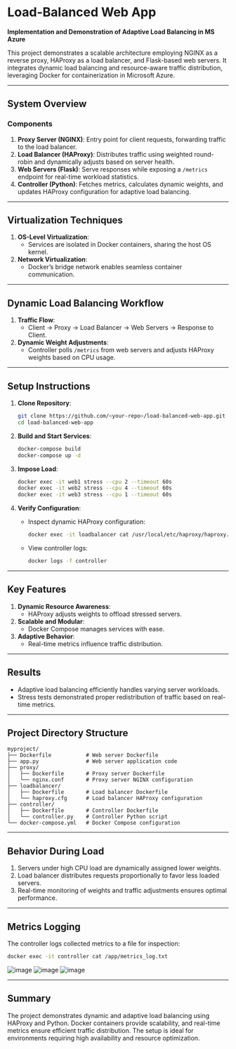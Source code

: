 # Load-Balanced Web App

**Implementation and Demonstration of Adaptive Load Balancing in MS Azure**

This project demonstrates a scalable architecture employing NGINX as a reverse proxy, HAProxy as a load balancer, and Flask-based web servers. It integrates dynamic load balancing and resource-aware traffic distribution, leveraging Docker for containerization in Microsoft Azure.

---

## **System Overview**

### **Components**

1. **Proxy Server (NGINX)**: Entry point for client requests, forwarding traffic to the load balancer.
2. **Load Balancer (HAProxy)**: Distributes traffic using weighted round-robin and dynamically adjusts based on server health.
3. **Web Servers (Flask)**: Serve responses while exposing a `/metrics` endpoint for real-time workload statistics.
4. **Controller (Python)**: Fetches metrics, calculates dynamic weights, and updates HAProxy configuration for adaptive load balancing.

---

## **Virtualization Techniques**

1. **OS-Level Virtualization**:
   - Services are isolated in Docker containers, sharing the host OS kernel.
2. **Network Virtualization**:
   - Docker’s bridge network enables seamless container communication.

---

## **Dynamic Load Balancing Workflow**

1. **Traffic Flow**:
   - Client → Proxy → Load Balancer → Web Servers → Response to Client.
2. **Dynamic Weight Adjustments**:
   - Controller polls `/metrics` from web servers and adjusts HAProxy weights based on CPU usage.

---

## **Setup Instructions**

1. **Clone Repository**:
   ```bash
   git clone https://github.com/<your-repo>/load-balanced-web-app.git
   cd load-balanced-web-app
   ```

2. **Build and Start Services**:
   ```bash
   docker-compose build
   docker-compose up -d
   ```

3. **Impose Load**:
   ```bash
   docker exec -it web1 stress --cpu 2 --timeout 60s
   docker exec -it web2 stress --cpu 4 --timeout 60s
   docker exec -it web3 stress --cpu 1 --timeout 60s
   ```

4. **Verify Configuration**:
   - Inspect dynamic HAProxy configuration:
     ```bash
     docker exec -it loadbalancer cat /usr/local/etc/haproxy/haproxy.cfg
     ```
   - View controller logs:
     ```bash
     docker logs -f controller
     ```

---

## **Key Features**

1. **Dynamic Resource Awareness**:
   - HAProxy adjusts weights to offload stressed servers.
2. **Scalable and Modular**:
   - Docker Compose manages services with ease.
3. **Adaptive Behavior**:
   - Real-time metrics influence traffic distribution.

---

## **Results**

- Adaptive load balancing efficiently handles varying server workloads.
- Stress tests demonstrated proper redistribution of traffic based on real-time metrics.

---

## **Project Directory Structure**

```plaintext
myproject/
├── Dockerfile           # Web server Dockerfile
├── app.py               # Web server application code
├── proxy/
│   ├── Dockerfile       # Proxy server Dockerfile
│   └── nginx.conf       # Proxy server NGINX configuration
├── loadbalancer/
│   ├── Dockerfile       # Load balancer Dockerfile
│   └── haproxy.cfg      # Load balancer HAProxy configuration
├── controller/
│   ├── Dockerfile       # Controller Dockerfile
│   └── controller.py    # Controller Python script
└── docker-compose.yml   # Docker Compose configuration
```

---

## **Behavior During Load**

1. Servers under high CPU load are dynamically assigned lower weights.
2. Load balancer distributes requests proportionally to favor less loaded servers.
3. Real-time monitoring of weights and traffic adjustments ensures optimal performance.

---

## **Metrics Logging**

The controller logs collected metrics to a file for inspection:
```bash
docker exec -it controller cat /app/metrics_log.txt
```
![image](https://github.com/user-attachments/assets/639b7582-0270-4081-804c-f5e2647e42a7)
![image](https://github.com/user-attachments/assets/898d3fa8-71af-4a39-979d-89ed0b02fa39)
![image](https://github.com/user-attachments/assets/585787db-d039-4b42-8ead-5b5a8f8b6145)

---

## **Summary**

The project demonstrates dynamic and adaptive load balancing using HAProxy and Python. Docker containers provide scalability, and real-time metrics ensure efficient traffic distribution. The setup is ideal for environments requiring high availability and resource optimization.
